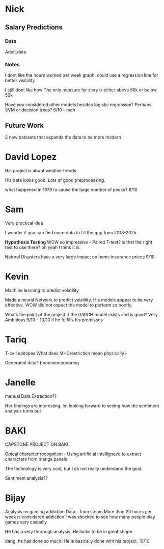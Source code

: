 # Nick
## Salary Predictions
### Data
Adult.data<br>
### Notes
I dont like the hours worked per week graph. could use a regression line for better visibility

I still dont like how The only measure for slary is either above 50k or below 50k

Have you considered other models besides logistic regression? Perhaps SVM or decision trees?
6/10 - meh

## Future Work
2 new datasets that expands the data to be more modern

# David Lopez
His project is about weather trends

His data looks good. Lots of good preprocessing.

what happened in 1979 to cause the large number of peaks?
8/10
# Sam
Very practical idea

I wonder if you can find more data to fill the gap from 2018-2025

**Hypothesis Testing** WOW so impressive - Paired T-test? is that the right test to use there? oh yeah I think it is.

Natural Disasters have a very large impact on home insurance prices
9/10
# Kevin
Machine learning to predict volatility

Made a neural Network to predict valatility. His models appear to be very effective.
WOW did not expect the model to perform so poorly.

Whats the point of the project if the GARCH model exists and is good?
Very Ambitious
9/10 - 10/10 if he fulfills his promisses

# Tariq
T-cell epitopes
What does MHCrestriction mean physically>

Generated data?
boooooooooooring


# Janelle

manual Data Extraction??

Her findings are interesting.
Im looking forward to seeing how the sentiment analysis turns out


# BAKI
CAPSTONE PROJECT ON BAKI

Opical character recognition - Using artificial intellignece to extract characters from manga panels

The technology is very cool, but I do not really understand the goal.

Sentiment analysis??


# Bijay
Analysis on gaming addiction
Data - from steam
More than 20 hours per week is considered addiction
I was shocked to see how many people play games very casually

He has a very thorough analysis. He looks to be in great shape

dang, he has done so much. He is basically done with his project.
10/10